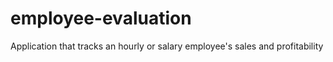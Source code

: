 # employee-evaluation
Application that tracks an hourly or salary employee's sales and profitability  


<a href="../../../public/images/test.png"></a>